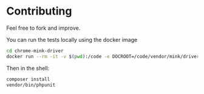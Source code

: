 Contributing
============

Feel free to fork and improve.

You can run the tests locally using the docker image

```bash
cd chrome-mink-driver
docker run --rm -it -v $(pwd):/code -e DOCROOT=/code/vendor/mink/driver-testsuite/web-fixtures registry.gitlab.com/behat-chrome/docker-chrome-headless bash
```

Then in the shell:

```bash
composer install
vendor/bin/phpunit
```
